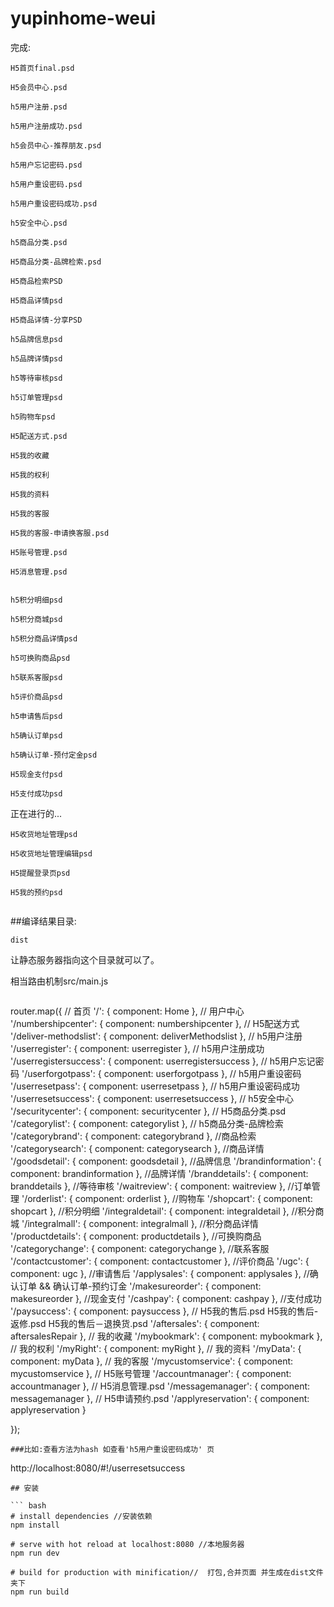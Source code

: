 # yupinhome-weui

完成:
```
H5首页final.psd

H5会员中心.psd

h5用户注册.psd

h5用户注册成功.psd

h5会员中心-推荐朋友.psd

h5用户忘记密码.psd

h5用户重设密码.psd

h5用户重设密码成功.psd

h5安全中心.psd

h5商品分类.psd

H5商品分类-品牌检索.psd

H5商品检索PSD

H5商品详情psd

H5商品详情-分享PSD

h5品牌信息psd

h5品牌详情psd

h5等待审核psd

h5订单管理psd

h5购物车psd

H5配送方式.psd

H5我的收藏

H5我的权利

H5我的资料

H5我的客服

H5我的客服-申请换客服.psd

H5账号管理.psd

H5消息管理.psd


h5积分明细psd

h5积分商城psd

h5积分商品详情psd

h5可换购商品psd

h5联系客服psd

h5评价商品psd

h5申请售后psd

h5确认订单psd

h5确认订单-预付定金psd

H5现金支付psd

H5支付成功psd
```
正在进行的...

```
H5收货地址管理psd

H5收货地址管理编辑psd

H5提醒登录页psd

H5我的预约psd


```



##编译结果目录:
```
dist
```
让静态服务器指向这个目录就可以了。

相当路由机制src/main.js
```
```
router.map({
  // 首页
  '/': {
    component: Home
  },
  // 用户中心
  '/numbershipcenter': {
    component: numbershipcenter
  },
  // H5配送方式
  '/deliver-methodslist': {
    component: deliverMethodslist
  },
  // h5用户注册
  '/userregister': {
    component: userregister
  },
  // h5用户注册成功
  '/userregistersuccess': {
    component: userregistersuccess
  },
  // h5用户忘记密码
  '/userforgotpass': {
    component: userforgotpass
  },
  // h5用户重设密码
  '/userresetpass': {
    component: userresetpass
  },
  // h5用户重设密码成功
  '/userresetsuccess': {
    component: userresetsuccess
  },
  // h5安全中心
  '/securitycenter': {
    component: securitycenter
  },
  // H5商品分类.psd
  '/categorylist': {
    component: categorylist
  },
  // h5商品分类-品牌检索
  '/categorybrand': {
    component: categorybrand
  },
  //商品检索
  '/categorysearch': {
    component: categorysearch
  },
  //商品详情
  '/goodsdetail': {
    component: goodsdetail
  },
  //品牌信息
  '/brandinformation': {
    component: brandinformation
  },
  //品牌详情
  '/branddetails': {
    component: branddetails
  },
  //等待审核
  '/waitreview': {
    component: waitreview
  },
  //订单管理
  '/orderlist': {
    component: orderlist
  },
  //购物车
  '/shopcart': {
    component: shopcart
  },
  //积分明细
  '/integraldetail': {
    component: integraldetail
  },
  //积分商城
  '/integralmall': {
    component: integralmall
  },
  //积分商品详情
  '/productdetails': {
    component: productdetails
  },
  //可换购商品
  '/categorychange': {
    component: categorychange
  },
  //联系客服
  '/contactcustomer': {
    component: contactcustomer
  },
  //评价商品
  '/ugc': {
    component: ugc
  },
  //审请售后
  '/applysales': {
    component: applysales
  },
  //确认订单 && 确认订单-预约订金
  '/makesureorder': {
    component: makesureorder
  },
  //现金支付
  '/cashpay': {
    component: cashpay
  },
  //支付成功
  '/paysuccess': {
    component: paysuccess
  },
  // H5我的售后.psd H5我的售后-返修.psd H5我的售后－退换货.psd
  '/aftersales': {
    component: aftersalesRepair
  },
  // 我的收藏
  '/mybookmark': {
    component: mybookmark
  },
  // 我的权利
  '/myRight': {
    component: myRight
  },
  // 我的资料
  '/myData': {
    component: myData
  },
  // 我的客服
  '/mycustomservice': {
    component: mycustomservice
  },
  // H5账号管理
  '/accountmanager': {
    component: accountmanager
  },
  // H5消息管理.psd
  '/messagemanager': {
    component: messagemanager
  },
  // H5申请预约.psd
  '/applyreservation': {
    component: applyreservation
  }

});
```
###比如:查看方法为hash 如查看'h5用户重设密码成功' 页
```
http://localhost:8080/#!/userresetsuccess
```
## 安装

``` bash
# install dependencies //安装依赖
npm install

# serve with hot reload at localhost:8080 //本地服务器
npm run dev

# build for production with minification//  打包,合并页面 并生成在dist文件夹下
npm run build

```

